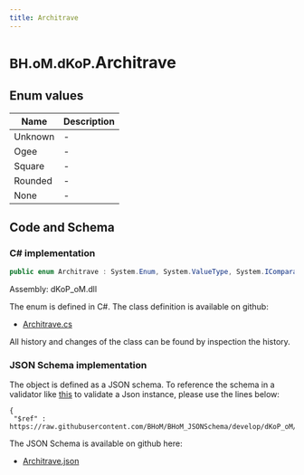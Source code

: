 ```yaml
---
title: Architrave
---
```


# <small>BH.oM.dKoP.</small>**Architrave**



## Enum values

| Name            | Description                                                    |
|-----------------|----------------------------------------------------------------|
| Unknown |  -  |
| Ogee |  -  |
| Square |  -  |
| Rounded |  -  |
| None |  -  |


## Code and Schema

### C# implementation

``` C# title="C#"
public enum Architrave : System.Enum, System.ValueType, System.IComparable, System.ISpanFormattable, System.IFormattable, System.IConvertible
```

Assembly: dKoP_oM.dll

The enum is defined in C#. The class definition is available on github:

- [Architrave.cs](https://github.com/BHoM/dKoP_Toolkit/blob/develop/dKoP_oM/Geometry\Enums\Architrave.cs)

All history and changes of the class can be found by inspection the history.
### JSON Schema implementation

The object is defined as a JSON schema. To reference the schema in a validator like [this](https://www.jsonschemavalidator.net/) to validate a Json instance, please use the lines below:

``` { .json .copy .select } title="JSON Schema"
{
 "$ref" : https://raw.githubusercontent.com/BHoM/BHoM_JSONSchema/develop/dKoP_oM/Architrave.json}
```

The JSON Schema is available on github here:

- [Architrave.json](https://github.com/BHoM/BHoM_JSONSchema/blob/develop/dKoP_oM/Architrave.json)
